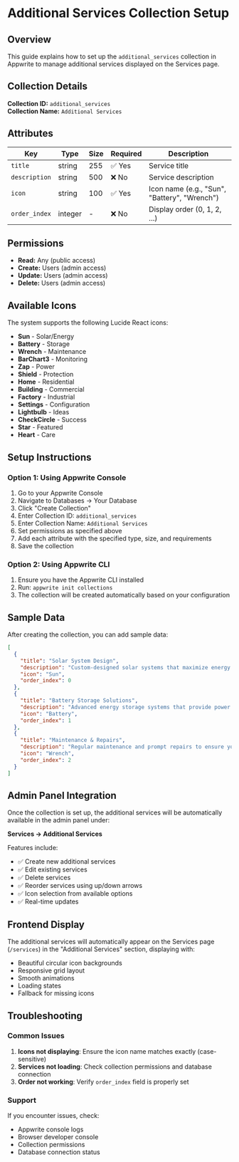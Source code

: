 # Additional Services Collection Setup

## Overview
This guide explains how to set up the `additional_services` collection in Appwrite to manage additional services displayed on the Services page.

## Collection Details

**Collection ID:** `additional_services`  
**Collection Name:** `Additional Services`

## Attributes

| Key | Type | Size | Required | Description |
|-----|------|------|----------|-------------|
| `title` | string | 255 | ✅ Yes | Service title |
| `description` | string | 500 | ❌ No | Service description |
| `icon` | string | 100 | ✅ Yes | Icon name (e.g., "Sun", "Battery", "Wrench") |
| `order_index` | integer | - | ❌ No | Display order (0, 1, 2, ...) |

## Permissions

- **Read:** Any (public access)
- **Create:** Users (admin access)
- **Update:** Users (admin access)
- **Delete:** Users (admin access)

## Available Icons

The system supports the following Lucide React icons:

- **Sun** - Solar/Energy
- **Battery** - Storage
- **Wrench** - Maintenance
- **BarChart3** - Monitoring
- **Zap** - Power
- **Shield** - Protection
- **Home** - Residential
- **Building** - Commercial
- **Factory** - Industrial
- **Settings** - Configuration
- **Lightbulb** - Ideas
- **CheckCircle** - Success
- **Star** - Featured
- **Heart** - Care

## Setup Instructions

### Option 1: Using Appwrite Console

1. Go to your Appwrite Console
2. Navigate to Databases → Your Database
3. Click "Create Collection"
4. Enter Collection ID: `additional_services`
5. Enter Collection Name: `Additional Services`
6. Set permissions as specified above
7. Add each attribute with the specified type, size, and requirements
8. Save the collection

### Option 2: Using Appwrite CLI

1. Ensure you have the Appwrite CLI installed
2. Run: `appwrite init collections`
3. The collection will be created automatically based on your configuration

## Sample Data

After creating the collection, you can add sample data:

```json
[
  {
    "title": "Solar System Design",
    "description": "Custom-designed solar systems that maximize energy production while considering aesthetic and space constraints.",
    "icon": "Sun",
    "order_index": 0
  },
  {
    "title": "Battery Storage Solutions",
    "description": "Advanced energy storage systems that provide power during outages and help manage energy consumption.",
    "icon": "Battery",
    "order_index": 1
  },
  {
    "title": "Maintenance & Repairs",
    "description": "Regular maintenance and prompt repairs to ensure your solar system operates at peak efficiency throughout its lifespan.",
    "icon": "Wrench",
    "order_index": 2
  }
]
```

## Admin Panel Integration

Once the collection is set up, the additional services will be automatically available in the admin panel under:

**Services → Additional Services**

Features include:
- ✅ Create new additional services
- ✅ Edit existing services
- ✅ Delete services
- ✅ Reorder services using up/down arrows
- ✅ Icon selection from available options
- ✅ Real-time updates

## Frontend Display

The additional services will automatically appear on the Services page (`/services`) in the "Additional Services" section, displaying with:

- Beautiful circular icon backgrounds
- Responsive grid layout
- Smooth animations
- Loading states
- Fallback for missing icons

## Troubleshooting

### Common Issues

1. **Icons not displaying**: Ensure the icon name matches exactly (case-sensitive)
2. **Services not loading**: Check collection permissions and database connection
3. **Order not working**: Verify `order_index` field is properly set

### Support

If you encounter issues, check:
- Appwrite console logs
- Browser developer console
- Collection permissions
- Database connection status

